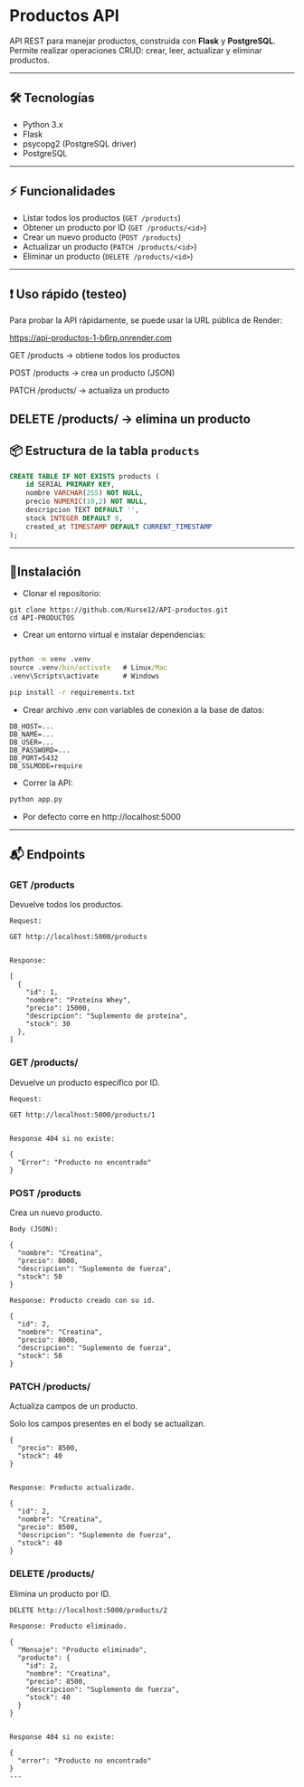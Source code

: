 # Productos API

API REST para manejar productos, construida con **Flask** y **PostgreSQL**. Permite realizar operaciones CRUD: crear, leer, actualizar y eliminar productos.  

---

## 🛠 Tecnologías

- Python 3.x  
- Flask  
- psycopg2 (PostgreSQL driver)  
- PostgreSQL

---

## ⚡ Funcionalidades

- Listar todos los productos (`GET /products`)  
- Obtener un producto por ID (`GET /products/<id>`)  
- Crear un nuevo producto (`POST /products`)  
- Actualizar un producto (`PATCH /products/<id>`)  
- Eliminar un producto (`DELETE /products/<id>`)  

---


## ❗ Uso rápido (testeo)

Para probar la API rápidamente, se puede usar la URL pública de Render:

https://api-productos-1-b6rp.onrender.com


GET /products → obtiene todos los productos

POST /products → crea un producto (JSON)

PATCH /products/<id> → actualiza un producto

DELETE /products/<id> → elimina un producto
---


## 📦 Estructura de la tabla `products`

```sql
CREATE TABLE IF NOT EXISTS products (
    id SERIAL PRIMARY KEY,
    nombre VARCHAR(255) NOT NULL,
    precio NUMERIC(10,2) NOT NULL,
    descripcion TEXT DEFAULT '',
    stock INTEGER DEFAULT 0,
    created_at TIMESTAMP DEFAULT CURRENT_TIMESTAMP
);
```

---

## 🚀Instalación


- Clonar el repositorio:

```
git clone https://github.com/Kurse12/API-productos.git
cd API-PRODUCTOS
```

- Crear un entorno virtual e instalar dependencias:

```cmd

python -m venv .venv
source .venv/bin/activate   # Linux/Mac
.venv\Scripts\activate      # Windows

pip install -r requirements.txt
```


- Crear archivo .env con variables de conexión a la base de datos:

```
DB_HOST=...
DB_NAME=...
DB_USER=...
DB_PASSWORD=...
DB_PORT=5432
DB_SSLMODE=require

```


- Correr la API:

```py
python app.py
```

- Por defecto corre en http://localhost:5000

---

## 📬 Endpoints
### GET /products

Devuelve todos los productos.
```
Request:

GET http://localhost:5000/products


Response:

[
  {
    "id": 1,
    "nombre": "Proteína Whey",
    "precio": 15000,
    "descripcion": "Suplemento de proteína",
    "stock": 30
  },
]
```
### GET /products/<id>

Devuelve un producto específico por ID.
```
Request:

GET http://localhost:5000/products/1


Response 404 si no existe:

{
  "Error": "Producto no encontrado"
}
```
### POST /products

Crea un nuevo producto.
```
Body (JSON):

{
  "nombre": "Creatina",
  "precio": 8000,
  "descripcion": "Suplemento de fuerza",
  "stock": 50
}

Response: Producto creado con su id.

{
  "id": 2,
  "nombre": "Creatina",
  "precio": 8000,
  "descripcion": "Suplemento de fuerza",
  "stock": 50
}
```
### PATCH /products/<id>

Actualiza campos de un producto.

Solo los campos presentes en el body se actualizan.
```
{
  "precio": 8500,
  "stock": 40
}


Response: Producto actualizado.

{
  "id": 2,
  "nombre": "Creatina",
  "precio": 8500,
  "descripcion": "Suplemento de fuerza",
  "stock": 40
}
```
### DELETE /products/<id>

Elimina un producto por ID.
```
DELETE http://localhost:5000/products/2

Response: Producto eliminado.

{
  "Mensaje": "Producto eliminado",
  "producto": {
    "id": 2,
    "nombre": "Creatina",
    "precio": 8500,
    "descripcion": "Suplemento de fuerza",
    "stock": 40
  }
}


Response 404 si no existe:

{
  "error": "Producto no encontrado"
}
---
